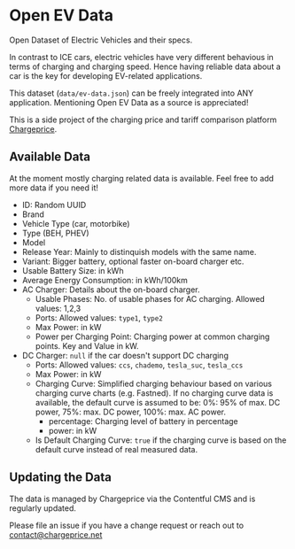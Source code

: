 # Open EV Data

Open Dataset of Electric Vehicles and their specs.

In contrast to ICE cars, electric vehicles have very different behavious in
terms of charging and charging speed. Hence having reliable data about a car is
the key for developing EV-related applications.

This dataset (`data/ev-data.json`) can be freely integrated into ANY
application. Mentioning Open EV Data as a source is appreciated!

This is a side project of the charging price and tariff comparison platform
[Chargeprice](https://www.chargeprice.app).

## Available Data

At the moment mostly charging related data is available. Feel free to add more
data if you need it!

* ID: Random UUID
* Brand
* Vehicle Type (car, motorbike)
* Type (BEH, PHEV)
* Model
* Release Year: Mainly to distinquish models with the same name.
* Variant: Bigger battery, optional faster on-board charger etc.
* Usable Battery Size: in kWh
* Average Energy Consumption: in kWh/100km
* AC Charger: Details about the on-board charger.
  * Usable Phases: No. of usable phases for AC charging. Allowed values: 1,2,3
  * Ports: Allowed values: `type1`, `type2`
  * Max Power: in kW
  * Power per Charging Point: Charging power at common charging points. Key and
    Value in kW.
* DC Charger: `null` if the car doesn't support DC charging
  * Ports: Allowed values: `ccs`, `chademo`, `tesla_suc`, `tesla_ccs`
  * Max Power: in kW
  * Charging Curve: Simplified charging behaviour based on various charging
    curve charts (e.g. Fastned). If no charging curve data is available, the
    default curve is assumed to be: 0%: 95% of max. DC power, 75%: max. DC
    power, 100%: max. AC power.
    * percentage: Charging level of battery in percentage
    * power: in kW
  * Is Default Charging Curve: `true` if the charging curve is based on the
    default curve instead of real measured data.

## Updating the Data

The data is managed by Chargeprice via the Contentful CMS and is regularly
updated. 

Please file an issue if you have a change request or reach out to
contact@chargeprice.net